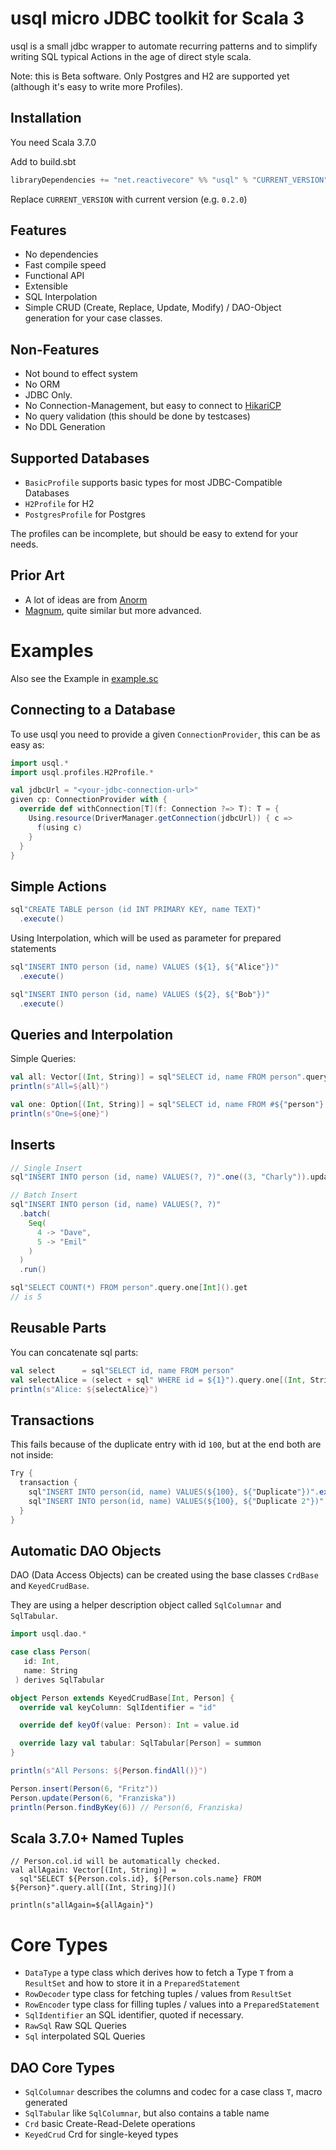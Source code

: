 # usql micro JDBC toolkit for Scala 3

usql is a small jdbc wrapper to automate recurring patterns and
to simplify writing SQL typical Actions in the age of direct style scala.

Note: this is Beta software. Only Postgres and H2 are supported yet (although it's 
easy to write more Profiles).

## Installation

You need Scala 3.7.0

Add to build.sbt

```scala
libraryDependencies += "net.reactivecore" %% "usql" % "CURRENT_VERSION"
```

Replace `CURRENT_VERSION` with current version (e.g. `0.2.0`)

## Features

- No dependencies
- Fast compile speed
- Functional API
- Extensible
- SQL Interpolation
- Simple CRUD (Create, Replace, Update, Modify) / DAO-Object generation for your case classes.

## Non-Features

- Not bound to effect system
- No ORM
- JDBC Only.
- No Connection-Management, but easy to connect to [HikariCP](https://github.com/brettwooldridge/HikariCP)
- No query validation (this should be done by testcases)
- No DDL Generation

## Supported Databases

- `BasicProfile` supports basic types for most JDBC-Compatible Databases
- `H2Profile` for H2
- `PostgresProfile` for Postgres

The profiles can be incomplete, but should be easy to extend for your needs.

## Prior Art

- A lot of ideas are from [Anorm](https://playframework.github.io/anorm/)
- [Magnum](https://github.com/AugustNagro/magnum), quite similar but more advanced.

# Examples

Also see the Example in [example.sc](src/test/scala/com/example/example.sc)

## Connecting to a Database

To use usql you need to provide a given `ConnectionProvider`, this can be as easy as:

```scala 3
import usql.*
import usql.profiles.H2Profile.*

val jdbcUrl = "<your-jdbc-connection-url>"
given cp: ConnectionProvider with {
  override def withConnection[T](f: Connection ?=> T): T = {
    Using.resource(DriverManager.getConnection(jdbcUrl)) { c =>
      f(using c)
    }
  }
}
```

## Simple Actions

```scala 3
sql"CREATE TABLE person (id INT PRIMARY KEY, name TEXT)"
  .execute()
```

Using Interpolation, which will be used as parameter for prepared statements

```scala 3
sql"INSERT INTO person (id, name) VALUES (${1}, ${"Alice"})"
  .execute()

sql"INSERT INTO person (id, name) VALUES (${2}, ${"Bob"})"
  .execute()
```

## Queries and Interpolation

Simple Queries:

```scala 3
val all: Vector[(Int, String)] = sql"SELECT id, name FROM person".query.all[(Int, String)]()
println(s"All=${all}")
```

```scala 3
val one: Option[(Int, String)] = sql"SELECT id, name FROM #${"person"} WHERE id = ${1}".query.one[(Int, String)]()
println(s"One=${one}")
```

## Inserts

```scala 3
// Single Insert
sql"INSERT INTO person (id, name) VALUES(?, ?)".one((3, "Charly")).update.run()

// Batch Insert
sql"INSERT INTO person (id, name) VALUES(?, ?)"
  .batch(
    Seq(
      4 -> "Dave",
      5 -> "Emil"
    )
  )
  .run()

sql"SELECT COUNT(*) FROM person".query.one[Int]().get
// is 5
```

## Reusable Parts

You can concatenate sql parts:

```scala 3
val select      = sql"SELECT id, name FROM person"
val selectAlice = (select + sql" WHERE id = ${1}").query.one[(Int, String)]()
println(s"Alice: ${selectAlice}")
```

## Transactions

This fails because of the duplicate entry with id `100`, but at the end both are not inside:
```scala 3
Try {
  transaction {
    sql"INSERT INTO person(id, name) VALUES(${100}, ${"Duplicate"})".execute()
    sql"INSERT INTO person(id, name) VALUES(${100}, ${"Duplicate 2"})".execute()
  }
}
```

## Automatic DAO Objects

DAO (Data Access Objects) can be created using the base classes `CrdBase` and `KeyedCrudBase`.

They are using a helper description object called `SqlColumnar` and `SqlTabular`.

```scala 3
import usql.dao.*

case class Person(
   id: Int,
   name: String
 ) derives SqlTabular

object Person extends KeyedCrudBase[Int, Person] {
  override val keyColumn: SqlIdentifier = "id"

  override def keyOf(value: Person): Int = value.id

  override lazy val tabular: SqlTabular[Person] = summon
}

println(s"All Persons: ${Person.findAll()}")

Person.insert(Person(6, "Fritz"))
Person.update(Person(6, "Franziska"))
println(Person.findByKey(6)) // Person(6, Franziska)
```

## Scala 3.7.0+ Named Tuples

```scala3
// Person.col.id will be automatically checked.
val allAgain: Vector[(Int, String)] =
  sql"SELECT ${Person.cols.id}, ${Person.cols.name} FROM ${Person}".query.all[(Int, String)]()

println(s"allAgain=${allAgain}")
```

# Core Types

- `DataType` a type class which derives how to fetch a Type `T` from a `ResultSet` and how to store it in a `PreparedStatement`
- `RowDecoder` type class for fetching tuples / values from `ResultSet`
- `RowEncoder` type class for filling tuples / values into a `PreparedStatement`
- `SqlIdentifier` an SQL identifier, quoted if necessary.
- `RawSql` Raw SQL Queries
- `Sql` interpolated SQL Queries

## DAO Core Types

- `SqlColumnar` describes the columns and codec for a case class `T`, macro generated
- `SqlTabular` like `SqlColumnar`, but also contains a table name
- `Crd` basic Create-Read-Delete operations
- `KeyedCrud` Crd for single-keyed types
